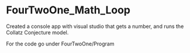 # FourTwoOne_Math_Loop
Created a console app with visual studio that  gets a number, and runs the Collatz Conjecture model.

For the code go under FourTwoOne/Program

